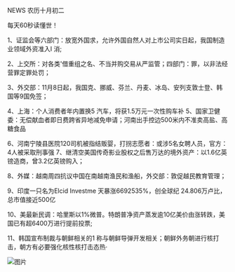 NEWS 农历十月初二

每天60秒读懂世！

1、证监会等六部门：放宽外国求，允许外国自然人对上市公司实日起，我国制造业领域外资准入I 消;

2、上交所：对各类'借重组之名、不当并购交易从严监管；四部门：罪，以非法经营罪定罪处罚；

3、外交部：11月8日起，我国克、挪威、芬兰、丹麦、冰岛、安列支敦士登、韩国等9国免签；

4、上海：个人消费者年内置换5 汽车，将获1.5万元一次性购车补 5、国家卫健委：无偿献血者即日费跨省异地减免申请；河南出手控边500米内不准卖高盐、高糖食品

6、河南宁陵县医院120司机被指结贩婴，打拐志愿者：或涉5名女聘人员，官方：4人被采取刑事强 7、继清空美国传奇影业股权之后售万达的境外资产：以1.6亿英镑造商，曾3.2亿英镑购入；

8、外媒：越南周四抗议中国在南越南渔民和渔船，外交部：敦促越民教育管理；

9、印度一只名为Elcid Investme 天暴涨6692535%，创全球纪 24.806万卢比，总市值接近500亿

10、美最新民调：哈里斯以1%微普。特朗普净资产蒸发逾10亿美价由涨转跌，美国已有超6400万进行提前投票;

11、韩国宣布制裁与朝鲜相关的1 称与朝鲜导弹开发相关；朝鲜外务朝进行核打击，朝方有必要强化核性核打击态热·

![图片](https://api.03c3.cn/api/zb)
